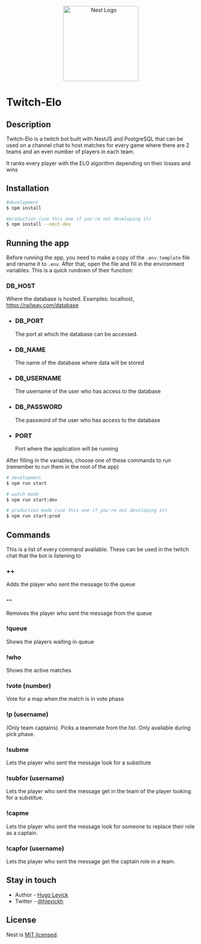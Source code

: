 <p align="center">
  <a href="http://nestjs.com/" target="blank"><img src="https://nestjs.com/img/logo-small.svg" width="200" alt="Nest Logo" /></a>
</p>

# Twitch-Elo

## Description

Twitch-Elo is a twitch bot built with NestJS and PostgreSQL that can be used on a channel chat to host matches for every game where there are 2 teams and an even number of players in each team.

It ranks every player with the ELO algorithm depending on their losses and wins

## Installation

```bash
#development
$ npm install

#production (use this one if you're not developing it)
$ npm install --omit-dev
```

## Running the app

Before running the app, you need to make a copy of the `.env.template` file and rename it to `.env`. After that, open the file and fill in the environment variables. This is a quick rundown of their function:

### DB_HOST

Where the database is hosted. Examples: localhost, https://railway.com/database

- ### DB_PORT
  The port at which the database can be accessed.
- ### DB_NAME
  The name of the database where data will be stored
- ### DB_USERNAME
  The username of the user who has access to the database
- ### DB_PASSWORD
  The password of the user who has access to the database
- ### PORT
  Port where the application will be running

After filling in the variables, choose one of these commands to run (remember to run them in the root of the app)

```bash
# development
$ npm run start

# watch mode
$ npm run start:dev

# production mode (use this one if you're not developing it)
$ npm run start:prod
```

## Commands

This is a list of every command available. These can be used in the twitch chat that the bot is listening to

### ++

Adds the player who sent the message to the queue

### --

Removes the player who sent the message from the queue

### !queue

Shows the players waiting in queue

### !who

Shows the active matches

### !vote (number)

Vote for a map when the match is in vote phase

### !p (username)

(Only team captains). Picks a teammate from the list. Only available during pick phase.

### !subme

Lets the player who sent the message look for a substitute

### !subfor (username)

Lets the player who sent the message get in the team of the player looking for a substitue.

### !capme

Lets the player who sent the message look for someone to replace their role as a captain.

### !capfor (username)

Lets the player who sent the message get the captain role in a team.

## Stay in touch

- Author - [Hugo Levick](https://github.com/HugoLevick)
- Twitter - [@hlevickh](https://twitter.com/hlevickh)

## License

Nest is [MIT licensed](LICENSE).

